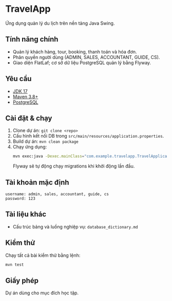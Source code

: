 # TravelApp

Ứng dụng quản lý du lịch trên nền tảng Java Swing.

## Tính năng chính
- Quản lý khách hàng, tour, booking, thanh toán và hóa đơn.
- Phân quyền người dùng (ADMIN, SALES, ACCOUNTANT, GUIDE, CS).
- Giao diện FlatLaf; cơ sở dữ liệu PostgreSQL quản lý bằng Flyway.

## Yêu cầu
- [JDK 17](https://adoptium.net/)
- [Maven 3.8+](https://maven.apache.org/)
- [PostgreSQL](https://www.postgresql.org/)

## Cài đặt & chạy
1. Clone dự án: `git clone <repo>`
2. Cấu hình kết nối DB trong `src/main/resources/application.properties`.
3. Build dự án: `mvn clean package`
4. Chạy ứng dụng:
   ```bash
   mvn exec:java -Dexec.mainClass="com.example.travelapp.TravelApplication"
   ```
   Flyway sẽ tự động chạy migrations khi khởi động lần đầu.

## Tài khoản mặc định
```
username: admin, sales, accountant, guide, cs
password: 123
```

## Tài liệu khác
- Cấu trúc bảng và luồng nghiệp vụ: `database_dictionary.md`

## Kiểm thử
Chạy tất cả bài kiểm thử bằng lệnh:
```bash
mvn test
```

## Giấy phép
Dự án dùng cho mục đích học tập.
